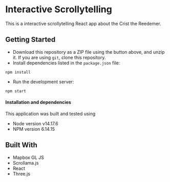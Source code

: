
# Interactive Scrollytelling
This is a interactive scrollytelling React app about the Crist the Reedemer.


## Getting Started

- Download this repository as a ZIP file using the button above, and unzip it. If you are using `git`, clone this repository.
- Install dependencies listed in the `package.json` file:

```
npm install
```

- Run the development server:

```
npm start
```


#### Installation and dependencies

This application was built and tested using

- Node version v14.17.6
- NPM version 6.14.15


## Built With

- Mapbox GL JS
- Scrollama.js
- React
- Three.js

